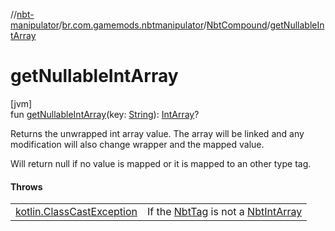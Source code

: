 //[nbt-manipulator](../../../index.md)/[br.com.gamemods.nbtmanipulator](../index.md)/[NbtCompound](index.md)/[getNullableIntArray](get-nullable-int-array.md)

# getNullableIntArray

[jvm]\
fun [getNullableIntArray](get-nullable-int-array.md)(key: [String](https://kotlinlang.org/api/latest/jvm/stdlib/kotlin/-string/index.html)): [IntArray](https://kotlinlang.org/api/latest/jvm/stdlib/kotlin/-int-array/index.html)?

Returns the unwrapped int array value. The array will be linked and any modification will also change wrapper and the mapped value.

Will return null if no value is mapped or it is mapped to an other type tag.

#### Throws

| | |
|---|---|
| [kotlin.ClassCastException](https://kotlinlang.org/api/latest/jvm/stdlib/kotlin/-class-cast-exception/index.html) | If the [NbtTag](../-nbt-tag/index.md) is not a [NbtIntArray](../-nbt-int-array/index.md) |
